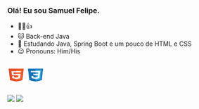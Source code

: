 ### Olá! Eu sou Samuel Felipe.

- 🐱‍👤👍
- 🐱 Back-end Java
- 🌱 Estudando Java, Spring Boot e um pouco de HTML e CSS 
- 😉 Pronouns: Him/His


<div style="display: inline_block"><br>
  <img align="center" alt="Samuca-HTML" height="30" width="40" src="https://raw.githubusercontent.com/devicons/devicon/master/icons/html5/html5-original.svg">
  <img align="center" alt="Samuca-CSS" height="30" width="40" src="https://raw.githubusercontent.com/devicons/devicon/master/icons/css3/css3-original.svg">
 </div>

  ##
  
<div>
  <a href="https://instagram.com/samuelf_felipe" target="_blank"><img src="https://img.shields.io/badge/-Instagram-%23E4405F?style=for-the-badge&logo=instagram&logoColor=white" target="_blank"></a>
  <a href = "mailto:samuelzfelipe01@gmail.com"><img src="https://img.shields.io/badge/-Gmail-%23333?style=for-the-badge&logo=gmail&logoColor=white" target="_blank"></a>
</div> 
